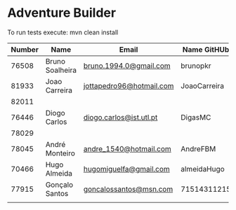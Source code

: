 # Adventure Builder

To run tests execute: mvn clean install

|   Number   |          Name           |            Email        |   Name GitHUb  | Module(s)  |
| ---------- | ----------------------- | ----------------------- | ---------------| ---------  |
|76508       |Bruno Soalheira          |bruno.1994.0@gmail.com   |brunopkr        |Activity    |
|81933       |Joao Carreira            |jottapedro96@hotmail.com |JoaoCarreira    |Activity    |
|82011       |                         |                         |                |Activity    |
|76446       |Diogo Carlos             |diogo.carlos@ist.utl.pt  |DigasMC         |Bank        |
|78029       |                         |                         |                |Bank        |
|78045       |André Monteiro           |andre_1540@hotmail.com   |AndreFBM        |Bank        |
|70466       |Hugo Almeida             |hugomiguelfa@gmail.com   |almeidaHugo     |Hotel/Broker|
|77915       |Gonçalo Santos           |goncalossantos@msn.com   |71514311215     |Hotel/Broker|
|            |                         |                         |                |            |
 
